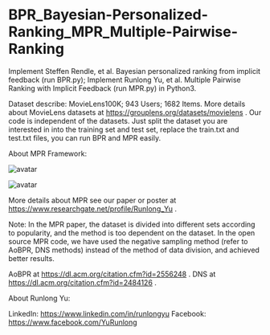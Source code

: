 # BPR_Bayesian-Personalized-Ranking_MPR_Multiple-Pairwise-Ranking

Implement Steffen Rendle, et al. Bayesian personalized ranking from implicit feedback (run BPR.py);
Implement Runlong Yu, et al. Multiple Pairwise Ranking with Implicit Feedback (run MPR.py) in Python3.

Dataset describe: MovieLens100K; 943 Users; 1682 Items. 
More details about MovieLens datasets at https://grouplens.org/datasets/movielens .
Our code is independent of the datasets. Just split the dataset you are interested in into the training set and test set, replace the train.txt and test.txt files, you can run BPR and MPR easily.

About MPR Framework:

![avatar](https://www.researchgate.net/profile/Runlong_Yu/publication/329800227/figure/fig1/AS:710463142785025@1546399021268/Different-data-divisions-between-BPR-left-and-MPR-right_W640.jpg)

![avatar](https://www.researchgate.net/profile/Runlong_Yu/publication/328436286/figure/fig1/AS:684703258521600@1540257386264/Illustration-of-preference-assumption_W640.jpg)

More details about MPR see our paper or poster at https://www.researchgate.net/profile/Runlong_Yu .

Note: In the MPR paper, the dataset is divided into different sets according to popularity, and the method is too dependent on the dataset. In the open source MPR code, we have used the negative sampling method (refer to AoBPR, DNS methods) instead of the method of data division, and achieved better results.

AoBPR at https://dl.acm.org/citation.cfm?id=2556248 .
DNS at https://dl.acm.org/citation.cfm?id=2484126 .

About Runlong Yu:

LinkedIn: https://www.linkedin.com/in/runlongyu
Facebook: https://www.facebook.com/YuRunlong

